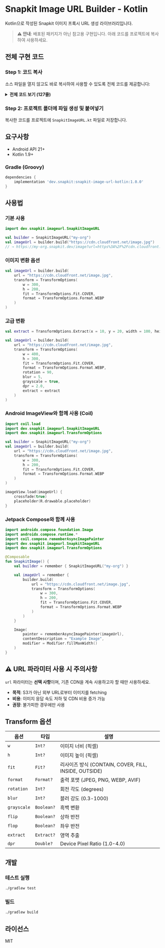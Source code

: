 # Snapkit Image URL Builder - Kotlin

Kotlin으로 작성된 Snapkit 이미지 프록시 URL 생성 라이브러리입니다.

> **⚠️ 안내**: 배포된 패키지가 아닌 참고용 구현입니다. 아래 코드를 프로젝트에 복사하여 사용하세요.

## 전체 구현 코드

### Step 1: 코드 복사

소스 파일을 열지 않고도 바로 복사하여 사용할 수 있도록 전체 코드를 제공합니다:

<details>
<summary><strong>전체 코드 보기 (127줄)</strong></summary>

```kotlin
package dev.snapkit.imageurl

import android.net.Uri

/**
 * Image transformation parameters
 */
data class TransformOptions(
    /** Image width (pixels) */
    val w: Int? = null,
    /** Image height (pixels) */
    val h: Int? = null,
    /** Resize method */
    val fit: Fit? = null,
    /** Output format */
    val format: Format? = null,
    /** Rotation angle (degrees) */
    val rotation: Int? = null,
    /** Blur strength (0.3-1000) */
    val blur: Int? = null,
    /** Whether to convert to grayscale */
    val grayscale: Boolean? = null,
    /** Whether to flip vertically */
    val flip: Boolean? = null,
    /** Whether to flip horizontally */
    val flop: Boolean? = null,
    /** Region extraction */
    val extract: Extract? = null,
    /** Device Pixel Ratio (1.0-4.0) */
    val dpr: Double? = null,
    /** Image quality (1-100) */
    val quality: Int? = null
) {
    /** Resize method */
    enum class Fit {
        CONTAIN, COVER, FILL, INSIDE, OUTSIDE;

        override fun toString() = name.lowercase()
    }

    /** Output format */
    enum class Format {
        JPEG, PNG, WEBP, AVIF;

        override fun toString() = name.lowercase()
    }

    /** Region extraction */
    data class Extract(
        val x: Int,
        val y: Int,
        val width: Int,
        val height: Int
    )
}

/**
 * Snapkit image URL builder
 *
 * @property organizationName Organization name (used as Snapkit subdomain)
 *
 * @example
 * ```kotlin
 * val builder = SnapkitImageURL("my-org")
 * val imageUrl = builder.build(
 *     url = "https://cdn.cloudfront.net/image.jpg",
 *     transform = TransformOptions(
 *         w = 300,
 *         h = 200,
 *         fit = TransformOptions.Fit.COVER,
 *         format = TransformOptions.Format.WEBP
 *     )
 * )
 * ```
 */
class SnapkitImageURL(private val organizationName: String) {

    /**
     * Generate Snapkit image proxy URL
     *
     * @param url Original image URL
     * @param transform Image transformation options
     * @return Complete image proxy URL
     */
    fun build(url: String, transform: TransformOptions? = null): String {
        val baseUrl = "https://$organizationName.snapkit.dev/image"

        val uriBuilder = Uri.parse(baseUrl).buildUpon()
        uriBuilder.appendQueryParameter("url", url)

        transform?.let {
            val transformString = buildTransformString(it)
            if (transformString.isNotEmpty()) {
                uriBuilder.appendQueryParameter("transform", transformString)
            }
        }

        return uriBuilder.build().toString()
    }

    private fun buildTransformString(options: TransformOptions): String {
        val parts = mutableListOf<String>()

        // Numeric/string value parameters
        options.w?.let { parts.add("w:$it") }
        options.h?.let { parts.add("h:$it") }
        options.fit?.let { parts.add("fit:$it") }
        options.format?.let { parts.add("format:$it") }
        options.rotation?.let { parts.add("rotation:$it") }
        options.blur?.let { parts.add("blur:$it") }
        options.dpr?.let { parts.add("dpr:$it") }
        options.quality?.let { parts.add("quality:$it") }

        // Boolean parameters
        if (options.grayscale == true) parts.add("grayscale")
        if (options.flip == true) parts.add("flip")
        if (options.flop == true) parts.add("flop")

        // extract parameter
        options.extract?.let {
            parts.add("extract:${it.x}-${it.y}-${it.width}-${it.height}")
        }

        return parts.joinToString(",")
    }
}
```

</details>

### Step 2: 프로젝트 폴더에 파일 생성 및 붙여넣기

복사한 코드를 프로젝트에 `SnapkitImageURL.kt` 파일로 저장합니다.

## 요구사항

- Android API 21+
- Kotlin 1.9+

### Gradle (Groovy)

```groovy
dependencies {
    implementation 'dev.snapkit:snapkit-image-url-kotlin:1.0.0'
}
```

## 사용법

### 기본 사용

```kotlin
import dev.snapkit.imageurl.SnapkitImageURL

val builder = SnapkitImageURL("my-org")
val imageUrl = builder.build("https://cdn.cloudfront.net/image.jpg")
// → https://my-org.snapkit.dev/image?url=https%3A%2F%2Fcdn.cloudfront.net%2Fimage.jpg
```

### 이미지 변환 옵션

```kotlin
val imageUrl = builder.build(
    url = "https://cdn.cloudfront.net/image.jpg",
    transform = TransformOptions(
        w = 300,
        h = 200,
        fit = TransformOptions.Fit.COVER,
        format = TransformOptions.Format.WEBP
    )
)
```

### 고급 변환

```kotlin
val extract = TransformOptions.Extract(x = 10, y = 20, width = 100, height = 150)

val imageUrl = builder.build(
    url = "https://cdn.cloudfront.net/image.jpg",
    transform = TransformOptions(
        w = 400,
        h = 300,
        fit = TransformOptions.Fit.COVER,
        format = TransformOptions.Format.WEBP,
        rotation = 90,
        blur = 5,
        grayscale = true,
        dpr = 2.0,
        extract = extract
    )
)
```

### Android ImageView와 함께 사용 (Coil)

```kotlin
import coil.load
import dev.snapkit.imageurl.SnapkitImageURL
import dev.snapkit.imageurl.TransformOptions

val builder = SnapkitImageURL("my-org")
val imageUrl = builder.build(
    url = "https://cdn.cloudfront.net/image.jpg",
    transform = TransformOptions(
        w = 300,
        h = 200,
        fit = TransformOptions.Fit.COVER,
        format = TransformOptions.Format.WEBP
    )
)

imageView.load(imageUrl) {
    crossfade(true)
    placeholder(R.drawable.placeholder)
}
```

### Jetpack Compose와 함께 사용

```kotlin
import androidx.compose.foundation.Image
import androidx.compose.runtime.*
import coil.compose.rememberAsyncImagePainter
import dev.snapkit.imageurl.SnapkitImageURL
import dev.snapkit.imageurl.TransformOptions

@Composable
fun SnapkitImage() {
    val builder = remember { SnapkitImageURL("my-org") }

    val imageUrl = remember {
        builder.build(
            url = "https://cdn.cloudfront.net/image.jpg",
            transform = TransformOptions(
                w = 300,
                h = 200,
                fit = TransformOptions.Fit.COVER,
                format = TransformOptions.Format.WEBP
            )
        )
    }

    Image(
        painter = rememberAsyncImagePainter(imageUrl),
        contentDescription = "Example Image",
        modifier = Modifier.fillMaxWidth()
    )
}
```

## ⚠️ URL 파라미터 사용 시 주의사항

`url` 파라미터는 **선택 사항**이며, 기존 CDN을 계속 사용하고자 할 때만 사용하세요.

- **목적**: S3가 아닌 외부 URL로부터 이미지를 fetching
- **비용**: 이미지 응답 속도 저하 및 CDN 비용 증가 가능
- **권장**: 불가피한 경우에만 사용

## Transform 옵션

| 옵션        | 타입       | 설명                                                  |
| ----------- | ---------- | ----------------------------------------------------- |
| `w`         | `Int?`     | 이미지 너비 (픽셀)                                    |
| `h`         | `Int?`     | 이미지 높이 (픽셀)                                    |
| `fit`       | `Fit?`     | 리사이즈 방식 (CONTAIN, COVER, FILL, INSIDE, OUTSIDE) |
| `format`    | `Format?`  | 출력 포맷 (JPEG, PNG, WEBP, AVIF)                     |
| `rotation`  | `Int?`     | 회전 각도 (degrees)                                   |
| `blur`      | `Int?`     | 블러 강도 (0.3-1000)                                  |
| `grayscale` | `Boolean?` | 흑백 변환                                             |
| `flip`      | `Boolean?` | 상하 반전                                             |
| `flop`      | `Boolean?` | 좌우 반전                                             |
| `extract`   | `Extract?` | 영역 추출                                             |
| `dpr`       | `Double?`  | Device Pixel Ratio (1.0-4.0)                          |

## 개발

### 테스트 실행

```bash
./gradlew test
```

### 빌드

```bash
./gradlew build
```

## 라이선스

MIT

